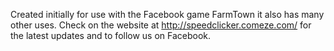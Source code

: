 Created initially for use with the Facebook game FarmTown it also has many other uses. Check on the website at http://speedclicker.comeze.com/ for the latest updates and to follow us on Facebook.